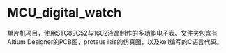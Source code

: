 # MCU_digital_watch
单片机项目，使用STC89C52与1602液晶制作的多功能电子表。文件夹包含有Altium Designer的PCB图，proteus isis的仿真图，以及keil编写的C语言代码。
